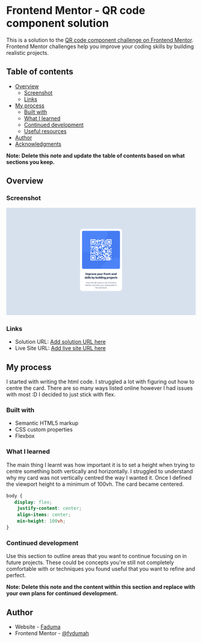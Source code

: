 # Frontend Mentor - QR code component solution

This is a solution to the [QR code component challenge on Frontend Mentor](https://www.frontendmentor.io/challenges/qr-code-component-iux_sIO_H). Frontend Mentor challenges help you improve your coding skills by building realistic projects. 

## Table of contents

- [Overview](#overview)
  - [Screenshot](#screenshot)
  - [Links](#links)
- [My process](#my-process)
  - [Built with](#built-with)
  - [What I learned](#what-i-learned)
  - [Continued development](#continued-development)
  - [Useful resources](#useful-resources)
- [Author](#author)
- [Acknowledgments](#acknowledgments)

**Note: Delete this note and update the table of contents based on what sections you keep.**

## Overview

### Screenshot

![](./images/screenshot-desktop.png)

### Links

- Solution URL: [Add solution URL here](https://github.com/fvdumah/QR-Code)
- Live Site URL: [Add live site URL here](https://your-live-site-url.com)

## My process
I started with writing the html code.
I struggled a lot with figuring out how to centre the card.
There are so many ways listed online however I had issues with most :D
I decided to just stick with flex.

### Built with

- Semantic HTML5 markup
- CSS custom properties
- Flexbox


### What I learned

The main thing I learnt was how important it is to set a height when trying to centre something both vertically and horizontally. I struggled to understand why my card was not vertically centred the way I wanted it. Once I defined the viewport height to a minimum of 100vh. The card became centered.



```css
body {
   display: flex;
    justify-content: center;
    align-items: center;
    min-height: 100vh;
}

```

### Continued development

Use this section to outline areas that you want to continue focusing on in future projects. These could be concepts you're still not completely comfortable with or techniques you found useful that you want to refine and perfect.

**Note: Delete this note and the content within this section and replace with your own plans for continued development.**

## Author

- Website - [Faduma](https://github.com/fvdumah)
- Frontend Mentor - [@fvdumah](https://www.frontendmentor.io/profile/fvdumah)

